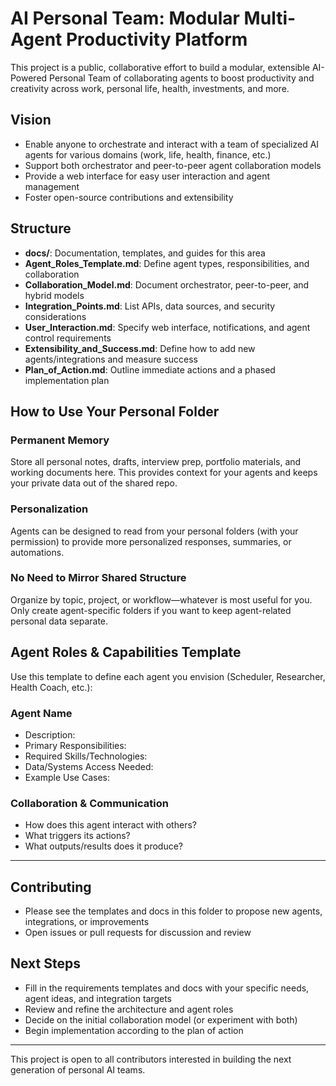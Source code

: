 # AI Personal Team: Modular Multi-Agent Productivity Platform

This project is a public, collaborative effort to build a modular, extensible AI-Powered Personal Team of collaborating agents to boost productivity and creativity across work, personal life, health, investments, and more.

## Vision
- Enable anyone to orchestrate and interact with a team of specialized AI agents for various domains (work, life, health, finance, etc.)
- Support both orchestrator and peer-to-peer agent collaboration models
- Provide a web interface for easy user interaction and agent management
- Foster open-source contributions and extensibility

## Structure
- **docs/**: Documentation, templates, and guides for this area
- **Agent_Roles_Template.md**: Define agent types, responsibilities, and collaboration
- **Collaboration_Model.md**: Document orchestrator, peer-to-peer, and hybrid models
- **Integration_Points.md**: List APIs, data sources, and security considerations
- **User_Interaction.md**: Specify web interface, notifications, and agent control requirements
- **Extensibility_and_Success.md**: Define how to add new agents/integrations and measure success
- **Plan_of_Action.md**: Outline immediate actions and a phased implementation plan

## How to Use Your Personal Folder

### Permanent Memory
Store all personal notes, drafts, interview prep, portfolio materials, and working documents here. This provides context for your agents and keeps your private data out of the shared repo.

### Personalization
Agents can be designed to read from your personal folders (with your permission) to provide more personalized responses, summaries, or automations.

### No Need to Mirror Shared Structure
Organize by topic, project, or workflow—whatever is most useful for you. Only create agent-specific folders if you want to keep agent-related personal data separate.

## Agent Roles & Capabilities Template

Use this template to define each agent you envision (Scheduler, Researcher, Health Coach, etc.):

### Agent Name
- Description:
- Primary Responsibilities:
- Required Skills/Technologies:
- Data/Systems Access Needed:
- Example Use Cases:

### Collaboration & Communication
- How does this agent interact with others?
- What triggers its actions?
- What outputs/results does it produce?

---

## Contributing
- Please see the templates and docs in this folder to propose new agents, integrations, or improvements
- Open issues or pull requests for discussion and review

## Next Steps
- Fill in the requirements templates and docs with your specific needs, agent ideas, and integration targets
- Review and refine the architecture and agent roles
- Decide on the initial collaboration model (or experiment with both)
- Begin implementation according to the plan of action

---

This project is open to all contributors interested in building the next generation of personal AI teams.
